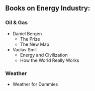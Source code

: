 ## Books on Energy Industry:

### Oil & Gas
- Daniel Bergen
	-  The Prize
	-  The New Map
- Vaclav Smil
	- Energy and Civilization
	- How the World Really Works

### Weather
- Weather for Dummies